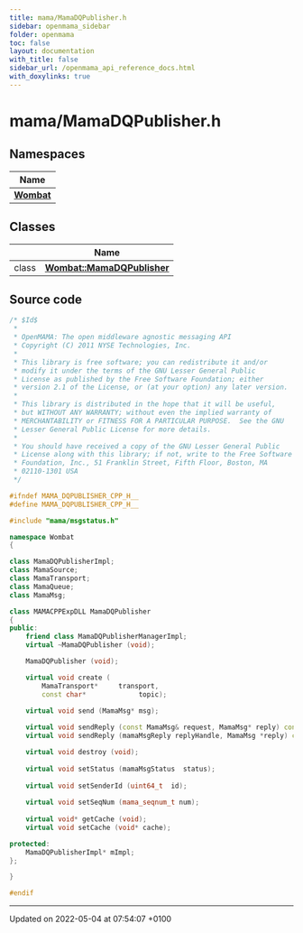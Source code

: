 ```yaml
---
title: mama/MamaDQPublisher.h
sidebar: openmama_sidebar
folder: openmama
toc: false
layout: documentation
with_title: false
sidebar_url: /openmama_api_reference_docs.html
with_doxylinks: true
---
```


# mama/MamaDQPublisher.h



## Namespaces

| Name           |
| -------------- |
| **[Wombat](namespaceWombat.html)**  |

## Classes

|                | Name           |
| -------------- | -------------- |
| class | **[Wombat::MamaDQPublisher](classWombat_1_1MamaDQPublisher.html)**  |




## Source code

```cpp
/* $Id$
 *
 * OpenMAMA: The open middleware agnostic messaging API
 * Copyright (C) 2011 NYSE Technologies, Inc.
 *
 * This library is free software; you can redistribute it and/or
 * modify it under the terms of the GNU Lesser General Public
 * License as published by the Free Software Foundation; either
 * version 2.1 of the License, or (at your option) any later version.
 *
 * This library is distributed in the hope that it will be useful,
 * but WITHOUT ANY WARRANTY; without even the implied warranty of
 * MERCHANTABILITY or FITNESS FOR A PARTICULAR PURPOSE.  See the GNU
 * Lesser General Public License for more details.
 *
 * You should have received a copy of the GNU Lesser General Public
 * License along with this library; if not, write to the Free Software
 * Foundation, Inc., 51 Franklin Street, Fifth Floor, Boston, MA
 * 02110-1301 USA
 */

#ifndef MAMA_DQPUBLISHER_CPP_H__
#define MAMA_DQPUBLISHER_CPP_H__

#include "mama/msgstatus.h"

namespace Wombat 
{

class MamaDQPublisherImpl;
class MamaSource;
class MamaTransport;
class MamaQueue;
class MamaMsg;

class MAMACPPExpDLL MamaDQPublisher
{
public: 
    friend class MamaDQPublisherManagerImpl;
    virtual ~MamaDQPublisher (void);

    MamaDQPublisher (void);

    virtual void create (
        MamaTransport*     transport,
        const char*             topic);

    virtual void send (MamaMsg* msg);
   
    virtual void sendReply (const MamaMsg& request, MamaMsg* reply) const;
    virtual void sendReply (mamaMsgReply replyHandle, MamaMsg *reply) const;

    virtual void destroy (void);
    
    virtual void setStatus (mamaMsgStatus  status);
    
    virtual void setSenderId (uint64_t  id);
    
    virtual void setSeqNum (mama_seqnum_t num);
    
    virtual void* getCache (void);
    virtual void setCache (void* cache);

protected:
    MamaDQPublisherImpl* mImpl;
};

}

#endif
```


-------------------------------

Updated on 2022-05-04 at 07:54:07 +0100
